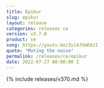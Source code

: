 ```yaml
---
title: Epikur
slug: epikur
layout: release
categories: releases ce
version: v3.7.0
product: ce
song: https://youtu.be/Zvi4JYmRXzI
quote: "Muting the noise"
permalink: /releases/ce/epikur
date: 2022-07-27 08:00:00 Z
---
```

{% include releases/v370.md %}
